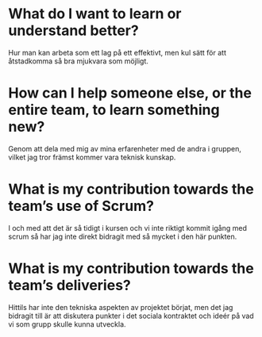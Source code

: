 # What do I want to learn or understand better?

Hur man kan arbeta som ett lag på ett effektivt, men kul sätt för att åtstadkomma så bra mjukvara som möjligt.

# How can I help someone else, or the entire team, to learn something new?

Genom att dela med mig av mina erfarenheter med de andra i gruppen, vilket jag tror främst kommer vara teknisk kunskap.

# What is my contribution towards the team’s use of Scrum?

I och med att det är så tidigt i kursen och vi inte riktigt kommit igång med scrum så har jag inte direkt bidragit med så mycket i den här punkten.

# What is my contribution towards the team’s deliveries?

Hittils har inte den tekniska aspekten av projektet börjat, men det jag bidragit till är att diskutera punkter i det sociala kontraktet och ideér på vad vi som grupp skulle kunna utveckla.
